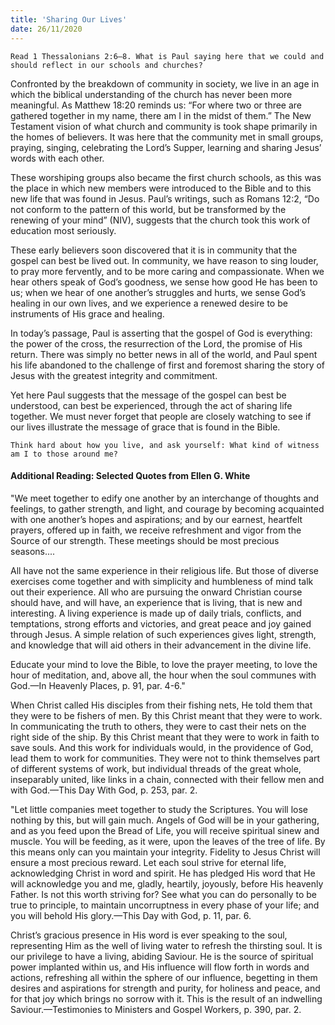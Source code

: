 ```yaml
---
title: 'Sharing Our Lives'
date: 26/11/2020
---
```


`Read 1 Thessalonians 2:6–8. What is Paul saying here that we could and should reflect in our schools and churches?`

Confronted by the breakdown of community in society, we live in an age in which the biblical understanding of the church has never been more meaningful. As Matthew 18:20 reminds us: “For where two or three are gathered together in my name, there am I in the midst of them.” The New Testament vision of what church and community is took shape primarily in the homes of believers. It was here that the community met in small groups, praying, singing, celebrating the Lord’s Supper, learning and sharing Jesus’ words with each other.

These worshiping groups also became the first church schools, as this was the place in which new members were introduced to the Bible and to this new life that was found in Jesus. Paul’s writings, such as Romans 12:2, “Do not conform to the pattern of this world, but be transformed by the renewing of your mind” (NIV), suggests that the church took this work of education most seriously.

These early believers soon discovered that it is in community that the gospel can best be lived out. In community, we have reason to sing louder, to pray more fervently, and to be more caring and compassionate. When we hear others speak of God’s goodness, we sense how good He has been to us; when we hear of one another’s struggles and hurts, we sense God’s healing in our own lives, and we experience a renewed desire to be instruments of His grace and healing.

In today’s passage, Paul is asserting that the gospel of God is everything: the power of the cross, the resurrection of the Lord, the promise of His return. There was simply no better news in all of the world, and Paul spent his life abandoned to the challenge of first and foremost sharing the story of Jesus with the greatest integrity and commitment.

Yet here Paul suggests that the message of the gospel can best be understood, can best be experienced, through the act of sharing life together. We must never forget that people are closely watching to see if our lives illustrate the message of grace that is found in the Bible.

`Think hard about how you live, and ask yourself: What kind of witness am I to those around me?`

#### Additional Reading: Selected Quotes from Ellen G. White

"We meet together to edify one another by an interchange of thoughts and feelings, to gather strength, and light, and courage by becoming acquainted with one another’s hopes and aspirations; and by our earnest, heartfelt prayers, offered up in faith, we receive refreshment and vigor from the Source of our strength. These meetings should be most precious seasons....

All have not the same experience in their religious life. But those of diverse exercises come together and with simplicity and humbleness of mind talk out their experience. All who are pursuing the onward Christian course should have, and will have, an experience that is living, that is new and interesting. A living experience is made up of daily trials, conflicts, and temptations, strong efforts and victories, and great peace and joy gained through Jesus. A simple relation of such experiences gives light, strength, and knowledge that will aid others in their advancement in the divine life.

Educate your mind to love the Bible, to love the prayer meeting, to love the hour of meditation, and, above all, the hour when the soul communes with God.—In Heavenly Places, p. 91, par. 4-6."

When Christ called His disciples from their fishing nets, He told them that they were to be fishers of men. By this Christ meant that they were to work. In communicating the truth to others, they were to cast their nets on the right side of the ship. By this Christ meant that they were to work in faith to save souls. And this work for individuals would, in the providence of God, lead them to work for communities. They were not to think themselves part of different systems of work, but individual threads of the great whole, inseparably united, like links in a chain, connected with their fellow men and with God.—This Day With God, p. 253, par. 2.

"Let little companies meet together to study the Scriptures. You will lose nothing by this, but will gain much. Angels of God will be in your gathering, and as you feed upon the Bread of Life, you will receive spiritual sinew and muscle. You will be feeding, as it were, upon the leaves of the tree of life. By this means only can you maintain your integrity. Fidelity to Jesus Christ will ensure a most precious reward. Let each soul strive for eternal life, acknowledging Christ in word and spirit. He has pledged His word that He will acknowledge you and me, gladly, heartily, joyously, before His heavenly Father. Is not this worth striving for? See what you can do personally to be true to principle, to maintain uncorruptness in every phase of your life; and you will behold His glory.—This Day with God, p. 11, par. 6.

Christ’s gracious presence in His word is ever speaking to the soul, representing Him as the well of living water to refresh the thirsting soul. It is our privilege to have a living, abiding Saviour. He is the source of spiritual power implanted within us, and His influence will flow forth in words and actions, refreshing all within the sphere of our influence, begetting in them desires and aspirations for strength and purity, for holiness and peace, and for that joy which brings no sorrow with it. This is the result of an indwelling Saviour.—Testimonies to Ministers and Gospel Workers, p. 390, par. 2.